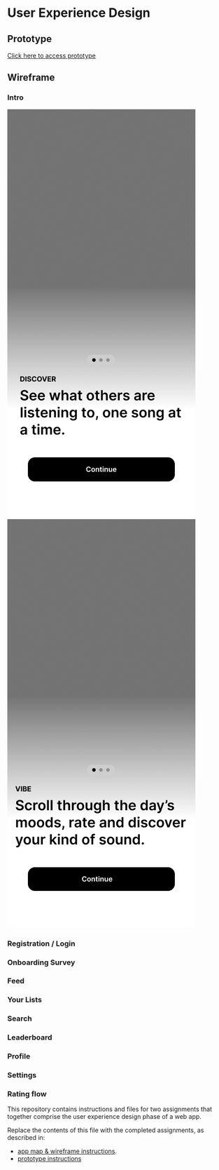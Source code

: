# User Experience Design

## Prototype
[Click here to access prototype](https://www.figma.com/proto/FaM5OyOa9Vonx3uP4Fa4NA/Musi?page-id=180%3A5351&node-id=180-9563&viewport=132%2C385%2C0.09&t=FSAC15wmAHpodrue-1&scaling=scale-down&content-scaling=fixed&starting-point-node-id=180%3A9563)

## Wireframe

### Intro

<img src="https://github.com/agile-students-fall2025/4-final-musi/blob/master/ux-design/StartingScreen0.png?raw=true" >
<img src="https://github.com/agile-students-fall2025/4-final-musi/blob/master/ux-design/StartingScreen1.png?raw=true" >

### Registration / Login

### Onboarding Survey

### Feed

### Your Lists

### Search

### Leaderboard

### Profile

### Settings

### Rating flow

<style>
  .img {
    display: inline-block;
  }
  img.mobile-image {
	width: 49%;
    display: inline-block;
  }
</style>

This repository contains instructions and files for two assignments that together comprise the user experience design phase of a web app.

Replace the contents of this file with the completed assignments, as described in:

- [app map & wireframe instructions](instructions-0a-app-map-wireframes.md).
- [prototype instructions](instructions-0b-prototyping.md)
